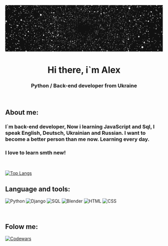 <div id="Header" align="center">
    <a href="https://github.com/Fxr-Whxt"> <img src="assets/ezgif-6-ea7513ec72.gif" style="max-width: 100%; max-height: 1050px"></img></a>
    <h1>Hi there, i`m Alex</h1>
    <h3>Python / Back-end developer from Ukraine</h3>

</div>
<br>

## About me:

 ### I`m back-end developer, Now i learning JavaScript and Sql, I speak English, Deutsch, Ukrainian and Russian. I want to become a better person than me now. Learning every day.


</b>


### I love to learn smth new! 

<br>



[![Top Langs](https://github-readme-stats.vercel.app/api/top-langs/?username=Fxr-Whxt&layout=compact&theme=vision-friendly-dark)](https://github.com/anuraghazra/github-readme-stats)

## Language and tools:


![Python](https://img.shields.io/badge/Python--pink?style=flat-square&logo=Python&labelColor=black&color=pink)
![Django](https://img.shields.io/badge/Django--red?style=flat-square&logo=Django&labelColor=black&color=red)
![SQL](https://img.shields.io/badge/SQL--green?style=flat-square&logo=SQL&labelColor=black&color=Green)
![Blender](https://img.shields.io/badge/Blender--Blue?style=flat-square&logo=Blender&labelColor=black&color=blue)
![HTML](https://img.shields.io/badge/HTML--Blue?style=flat-square&logo=HTML5&labelColor=black&color=white)
![CSS](https://img.shields.io/badge/CSS--Blue?style=flat-square&logo=CSS3&labelColor=black&color=purple)

<br>

## Folow me:

[![Codewars](https://www.codewars.com/users/FxrWhxt/badges/large)](https://www.codewars.com/users/FxrWhxt)



